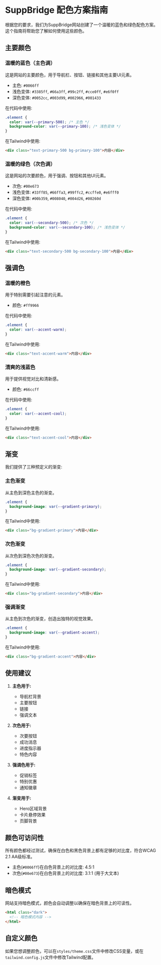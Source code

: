 # SuppBridge 配色方案指南

根据您的要求，我们为SuppBridge网站创建了一个温暖的蓝色和绿色配色方案。这个指南将帮助您了解如何使用这些颜色。

## 主要颜色

### 温暖的蓝色（主色调）

这是网站的主要颜色，用于导航栏、按钮、链接和其他主要UI元素。

- 主色: `#0066ff`
- 浅色变体: `#3385ff`, `#66a3ff`, `#99c2ff`, `#cce0ff`, `#e6f0ff`
- 深色变体: `#0052cc`, `#003d99`, `#002966`, `#001433`

在代码中使用:
```css
.element {
  color: var(--primary-500); /* 主色 */
  background-color: var(--primary-100); /* 浅色变体 */
}
```

在Tailwind中使用:
```html
<div class="text-primary-500 bg-primary-100">内容</div>
```

### 温暖的绿色（次色调）

这是网站的次要颜色，用于强调、按钮和其他UI元素。

- 次色: `#00e673`
- 浅色变体: `#33ff85`, `#66ffa3`, `#99ffc2`, `#ccffe0`, `#e6fff0`
- 深色变体: `#00b359`, `#008040`, `#004d26`, `#00260d`

在代码中使用:
```css
.element {
  color: var(--secondary-500); /* 次色 */
  background-color: var(--secondary-100); /* 浅色变体 */
}
```

在Tailwind中使用:
```html
<div class="text-secondary-500 bg-secondary-100">内容</div>
```

## 强调色

### 温暖的橙色

用于特别需要引起注意的元素。

- 颜色: `#ff9966`

在代码中使用:
```css
.element {
  color: var(--accent-warm);
}
```

在Tailwind中使用:
```html
<div class="text-accent-warm">内容</div>
```

### 清爽的浅蓝色

用于提供视觉对比和清新感。

- 颜色: `#66ccff`

在代码中使用:
```css
.element {
  color: var(--accent-cool);
}
```

在Tailwind中使用:
```html
<div class="text-accent-cool">内容</div>
```

## 渐变

我们提供了三种预定义的渐变:

### 主色渐变

从主色到深色主色的渐变。

```css
.element {
  background-image: var(--gradient-primary);
}
```

在Tailwind中使用:
```html
<div class="bg-gradient-primary">内容</div>
```

### 次色渐变

从次色到深色次色的渐变。

```css
.element {
  background-image: var(--gradient-secondary);
}
```

在Tailwind中使用:
```html
<div class="bg-gradient-secondary">内容</div>
```

### 强调渐变

从主色到次色的渐变，创造出独特的视觉效果。

```css
.element {
  background-image: var(--gradient-accent);
}
```

在Tailwind中使用:
```html
<div class="bg-gradient-accent">内容</div>
```

## 使用建议

1. **主色用于:**
   - 导航栏背景
   - 主要按钮
   - 链接
   - 强调文本

2. **次色用于:**
   - 次要按钮
   - 成功消息
   - 进度指示器
   - 特色内容

3. **强调色用于:**
   - 促销标签
   - 特别优惠
   - 通知徽章

4. **渐变用于:**
   - Hero区域背景
   - 卡片悬停效果
   - 页脚背景

## 颜色可访问性

所有颜色都经过测试，确保在白色和黑色背景上都有足够的对比度，符合WCAG 2.1 AA级标准。

- 主色(`#0066ff`)在白色背景上的对比度: 4.5:1
- 次色(`#00e673`)在白色背景上的对比度: 3.1:1 (用于大文本)

## 暗色模式

网站支持暗色模式，颜色会自动调整以确保在暗色背景上的可读性。

```html
<html class="dark">
  <!-- 暗色模式内容 -->
</html>
```

## 自定义颜色

如果您想调整颜色，可以在`styles/theme.css`文件中修改CSS变量，或在`tailwind.config.js`文件中修改Tailwind配置。